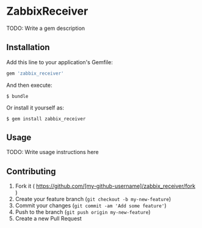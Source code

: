 # ZabbixReceiver

TODO: Write a gem description

## Installation

Add this line to your application's Gemfile:

```ruby
gem 'zabbix_receiver'
```

And then execute:

    $ bundle

Or install it yourself as:

    $ gem install zabbix_receiver

## Usage

TODO: Write usage instructions here

## Contributing

1. Fork it ( https://github.com/[my-github-username]/zabbix_receiver/fork )
2. Create your feature branch (`git checkout -b my-new-feature`)
3. Commit your changes (`git commit -am 'Add some feature'`)
4. Push to the branch (`git push origin my-new-feature`)
5. Create a new Pull Request
